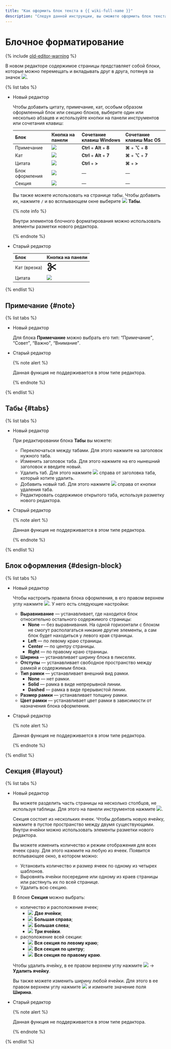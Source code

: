 ```yaml
---
title: "Как оформить блок текста в {{ wiki-full-name }}"
description: "Следуя данной инструкции, вы сможете оформить блок текста в {{ wiki-full-name }}." 
---
```


# Блочное форматирование

{% include [old-editor-warning](../../_includes/wiki/wysiwyg-old-editor.md) %}

В новом редакторе содержимое страницы представляет собой блоки, которые можно перемещать и вкладывать друг в друга, потянув за значок ![](../../_assets/console-icons/grip.svg).

{% list tabs %}

- Новый редактор

    Чтобы добавить цитату, примечание, кат, особым образом оформленный блок или секцию блоков, выберите один или несколько абзацев и используйте кнопки на панели инструментов или сочетания клавиш:

    Блок | Кнопка на панели | Сочетание клавиш Windows | Сочетание клавиш Mac OS
    --- | --- | --- | ---
    Примечание | ![](../../_assets/wiki/svg/wysiwyg/note.svg) | **Ctrl** + **Alt** + **8** | **⌘** + **⌥** + **8**
    Кат | ![](../../_assets/wiki/svg/wysiwyg/cut.svg) | **Ctrl** + **Alt** + **7** | **⌘** + **⌥** + **7**
    Цитата | ![](../../_assets/wiki/svg/wysiwyg/quote.svg) | **Ctrl** + **>** | **⌘** + **>**
    Блок оформления | ![](../../_assets/wiki/svg/wysiwyg/block.svg) | — | —
    Секция | ![](../../_assets/wiki/svg/wysiwyg/section.svg) | — | —

    Вы также можете использовать на странице табы. Чтобы добавить их, нажмите `/` и во всплывающем окне выберите ![](../../_assets/wiki/svg/wysiwyg/tabs.svg) **Табы**.

    {% note info %}

    Внутри элементов блочного форматирования можно использовать элементы разметки нового редактора.

    {% endnote %}

- Старый редактор

    Блок | Кнопка на панели
    --- | ---
    Кат (врезка) | ![](../../_assets/console-icons/scissors.svg)
    Цитата | ![](../../_assets/wiki/svg/wysiwyg/quote.svg)

{% endlist %}

## Примечание {#note}

{% list tabs %}

- Новый редактор

    Для блока **Примечание** можно выбрать его тип: <q>Примечание</q>, <q>Совет</q>, <q>Важно</q>, <q>Внимание</q>.

- Старый редактор

    {% note alert %}

    Данная функция не поддерживается в этом типе редактора. 
    
    {% endnote %}

{% endlist %}

## Табы {#tabs}

{% list tabs %}

- Новый редактор

    При редактировании блока **Табы** вы можете:

    * Переключаться между табами. Для этого нажмите на заголовок нужного таба.
    * Изменить заголовок таба. Для этого нажмите на его нынешний заголовок и введите новый.
    * Удалить таб. Для этого нажмите ![](../../_assets/wiki/svg/delete-line.svg) справа от заголовка таба, который хотите удалить.
    * Добавить новый таб. Для этого нажмите ![](../../_assets/wiki/svg/add.svg) справа от кнопки удаления таба.
    * Редактировать содержимое открытого таба, используя разметку нового редактора.

- Старый редактор

    {% note alert %}

    Данная функция не поддерживается в этом типе редактора. 
    
    {% endnote %}

{% endlist %}

## Блок оформления {#design-block}

{% list tabs %}

- Новый редактор

    Чтобы настроить правила блока оформления, в его правом верхнем углу нажмите ![](../../_assets/wiki/svg/settings.svg). У него есть следующие настройки:

    * **Выравнивание** — устанавливает, где находится блок относительно остального содержимого страницы:
      * **None** — без выравнивания. На одной горизонтали с блоком не смогут располагаться никакие другие элементы, а сам блок будет находиться у левого края страницы.
      * **Left** — по левому краю страницы.
      * **Center** — по центру страницы.
      * **Right** — по правому краю страницы.
    * **Ширина** — устанавливает ширину блока в пикселях.
    * **Отступы** — устанавливает свободное пространство между рамкой и содержимым блока.
    * **Тип рамки** — устанавливает внешний вид рамки.
      * **None** — нет рамки.
      * **Solid** — рамка в виде непрерывной линии.
      * **Dashed** — рамка в виде прерывистой линии.
    * **Размер рамки** — устанавливает толщину рамки.
    * **Цвет рамки** — устанавливает цвет рамки в зависимости от назначения блока оформления.

- Старый редактор

    {% note alert %}

    Данная функция не поддерживается в этом типе редактора. 
    
    {% endnote %}

{% endlist %}

## Секция {#layout}

{% list tabs %}

- Новый редактор

    Вы можете разделить часть страницы на несколько столбцов, не используя таблицы. Для этого на панели инструментов нажмите ![](../../_assets/wiki/svg/wysiwyg/section.svg).

    Секция состоит из нескольких ячеек. Чтобы добавить новую ячейку, нажмите в пустое пространство между двумя существующими. Внутри ячейки можно использовать элементы разметки нового редактора.

    Вы можете изменить количество и режим отображения для всех ячеек сразу. Для этого нажмите на любую из ячеек. Появится всплывающее окно, в котором можно:

    * Установить количество и размер ячеек по одному из четырех шаблонов.
    * Выровнять ячейки посередине или одному из краев страницы или растянуть их по всей странице.
    * Удалить всю секцию.

    В блоке **Секция** можно выбрать: 
    * количество и расположение ячеек;
      * ![](../../_assets/wiki/svg/wysiwyg/section-two-cells.svg) **Две ячейки**;
      * ![](../../_assets/wiki/svg/wysiwyg/section-big-right.svg) **Большая справа**;
      * ![](../../_assets/wiki/svg/wysiwyg/section-big-left.svg) **Большая слева**;
      * ![](../../_assets/wiki/svg/wysiwyg/section-three-cells.svg) **Три ячейки**.
    * расположение всей секции:
      * ![](../../_assets/wiki/svg/wysiwyg/section-all-left.svg) **Вся секция по левому краю**;
      * ![](../../_assets/wiki/svg/wysiwyg/section-all-center.svg) **Вся секция по центру**;
      * ![](../../_assets/wiki/svg/wysiwyg/section-all-right.svg) **Вся секция по правому краю**.

    Чтобы удалить ячейку, в ее правом верхнем углу нажмите ![](../../_assets/wiki/svg/actions-icon.svg) → **Удалить ячейку**.

    Вы также можете изменить ширину любой ячейки. Для этого в ее правом верхнем углу нажмите ![](../../_assets/wiki/svg/actions-icon.svg) и измените значение поля **Ширина**.

- Старый редактор

    {% note alert %}

    Данная функция не поддерживается в этом типе редактора. 
    
    {% endnote %}

{% endlist %}



